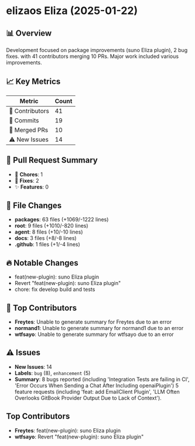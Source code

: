 # elizaos Eliza (2025-01-22)
    
## 📊 Overview
Development focused on package improvements (suno Eliza plugin), 2 bug fixes. with 41 contributors merging 10 PRs. Major work included various improvements.

## 📈 Key Metrics
| Metric | Count |
|---------|--------|
| 👥 Contributors | 41 |
| 📝 Commits | 19 |
| 🔄 Merged PRs | 10 |
| ⚠️ New Issues | 14 |

## 🔄 Pull Request Summary
- 🧹 **Chores**: 1
- 🐛 **Fixes**: 2
- ✨ **Features**: 0

## 📁 File Changes
- **packages**: 63 files (+1069/-1222 lines)
- **root**: 9 files (+1010/-820 lines)
- **agent**: 8 files (+10/-10 lines)
- **docs**: 3 files (+8/-8 lines)
- **.github**: 1 files (+1/-4 lines)

## 🔥 Notable Changes
- feat(new-plugin): suno Eliza plugin
- Revert "feat(new-plugin): suno Eliza plugin"
- chore: fix develop build and tests

## 👥 Top Contributors
- **Freytes**: Unable to generate summary for Freytes due to an error
- **normand1**: Unable to generate summary for normand1 due to an error
- **wtfsayo**: Unable to generate summary for wtfsayo due to an error

## ⚠️ Issues
- **New Issues**: 14
- **Labels**: `bug` (8), `enhancement` (5)
- **Summary**: 8 bugs reported (including 'Integration Tests are failing in CI', 'Error Occurs When Sending a Chat After Including openaiPlugin') 5 feature requests (including 'feat: add EmailClient Plugin', 'LLM Often Overlooks GitBook Provider Output Due to Lack of Context').

## Top Contributors
- **Freytes**: feat(new-plugin): suno Eliza plugin
- **wtfsayo**: Revert "feat(new-plugin): suno Eliza plugin"